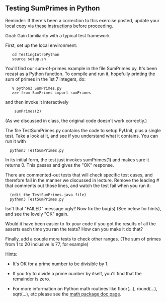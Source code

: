 ## Testing SumPrimes in Python</title>

Reminder: If there's been a correction to this exercise posted, update your local copy via [these instructions](https://docs.google.com/document/d/1g3b2e7wf3mWaIZ4U6MkNR5B4fQuO71y6Q341LGs45HQ/edit?usp=sharing) before proceeding.

Goal: Gain familiarity with a typical test framework

First, set up the local environment:
```
   cd TestingIntroPython
   source setup.sh
```
You'll find our sum-of-primes example in the file SumPrimes.py.  It's been recast as a Python function. To compile and run it, hopefully printing the sum of primes in the 1st 7 integers, do:

```
   % python3 SumPrimes.py
   >>> from SumPrimes import sumPrimes
```
and then invoke it interactively
```
    sumPrimes(2)
```

(As we discussed in class, the original code doesn't work correctly.)


The file TestSumPrimes.py contains the code to setup PyUnit, plus a single test.
Take a look at it, and see if you understand what it contains.
You can run it with

```
  python3 TestSumPrimes.py
```

In its initial form, the test just invokes sumPrimes(1) and makes sure it returns 0. This passes and gives the "OK" response.

There are commented-out tests that will check specific test cases, and therefore fail in the manner we discussed in lecture. Remove the leading # that comments out those lines, and watch the test fail when you run it:

```
  (edit the TestSumPrimes.java file)
  python3 TestSumPrimes.py
```

Isn't that "FAILED" message ugly? Now fix the bug(s) (See below for hints),
and see the lovely "OK" again.

Would it have been easier to fix your code if you got the results of all the asserts each time you ran the tests?  How can you make it do that?

Finally, add a couple more tests to check other ranges. (The sum of primes from 1 to 20 inclusive is 77, for example)

Hints:

 - It's OK for a prime number to be divisible by 1.

 - If you try to divide a prime number by itself, you'll find that the remainder is zero.

 - For more information on Python math routines like floor(...), round(...), sqrt(...), etc please see the
<a href="https://www.w3schools.com/python/ref_math_sqrt.asp">math package doc page</a>.
